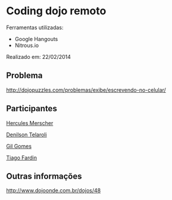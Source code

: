 # Coding dojo remoto

Ferramentas utilizadas:

* Google Hangouts
* Nitrous.io

Realizado em: 22/02/2014

## Problema

http://dojopuzzles.com/problemas/exibe/escrevendo-no-celular/

## Participantes

[Hercules Merscher](http://github.com/hlmerscher)

[Denilson Telaroli](http://github.com/dtelaroli)

[Gil Gomes](http://github.com/gil27)

[Tiago Fardin](https://plus.google.com/+TiagoRodriguesFardin)

## Outras informações

http://www.dojoonde.com.br/dojos/48
